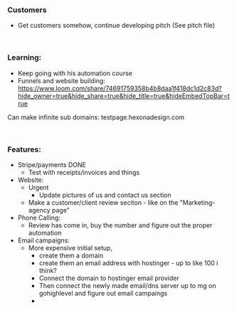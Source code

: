 ### Customers
- Get customers somehow, continue developing pitch (See pitch file)

<br>

### Learning:
- Keep going with his automation course
- Funnels and website building: https://www.loom.com/share/74691759358b4b8daa1f418dc1d2c83d?hide_owner=true&hide_share=true&hide_title=true&hideEmbedTopBar=true

Can make infinite sub domains:    testpage.hexonadesign.com

<br>

### Features:
-	Stripe/payments DONE
    - Test with receipts/invoices and things
- Website:
    - Urgent
        - Update pictures of us and contact us section
    - Make a customer/client review seciton - like on the "Marketing-agency page"
- Phone Calling:
    - Review has come in, buy the number and figure out the proper automation
- Email campaigns:
    - More expensive initial setup,
        - create them a domain
        - create them an email address with hostinger - up to like 100 i think?
        - Connect the domain to hostinger email provider
        - Then connect the newly made email/dns server up to mg on gohighlevel and figure out email campaings
        - 

